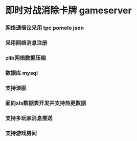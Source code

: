 # 即时对战消除卡牌 gameserver

### 网络通信议采用 tpc pomelo json
### 采用网络消息注册
### zlib网络数据压缩
### 数据库 mysql 
### 支持滚服
### 面向xls数据表开发并支持热更数据
### 支持多玩家消息推送
### 支持游戏房间



